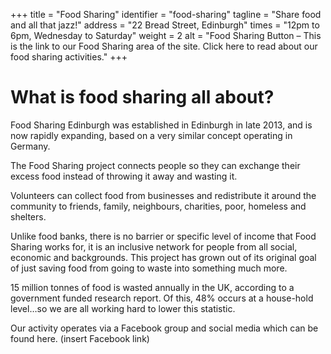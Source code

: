 +++
    title = "Food Sharing"
    identifier = "food-sharing"
    tagline = "Share food and all that jazz!"
    address = "22 Bread Street, Edinburgh"
    times = "12pm to 6pm, Wednesday to Saturday"
    weight = 2
    alt = "Food Sharing Button – This is the link to our Food Sharing area of the site. Click here to read about our food sharing activities."
+++

# What is food sharing all about?

Food Sharing Edinburgh was established in Edinburgh in late 2013, and is now rapidly expanding, based on a very similar concept operating in Germany. 

The Food Sharing project connects people so they can exchange their excess food instead of throwing it away and wasting it.

Volunteers can collect food from businesses and redistribute it around the community to friends, family, neighbours, charities, poor, homeless and shelters. 

Unlike food banks, there is no barrier or specific level of income that Food Sharing works for, it is an inclusive network for people from all social, economic and backgrounds. This project has grown out of its original goal of just saving food from going to waste into something much more.

15 million tonnes of food is wasted annually in the UK, according to a government funded research report. Of this, 48% occurs at a house-hold level…so we are all working hard to lower this statistic.

Our activity operates via a Facebook group and social media which can be found here. (insert Facebook link)